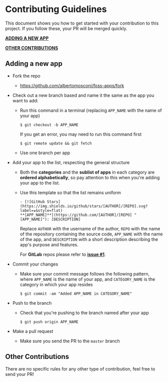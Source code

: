 # Contributing Guidelines

This document shows you how to get started with your contribution to this project. If you follow these, your PR will be merged quickly.

[**ADDING A NEW APP**](#adding-a-new-app "ADDING A NEW APP")

[**OTHER CONTRIBUTIONS**](#other-contributions "OTHER CONTRIBUTIONS")

## Adding a new app

- Fork the repo

  - <https://github.com/albertomosconi/foss-apps/fork>

- Check out a new branch based and name it the same as the app you want to add:

  - Run this command in a terminal (replacing `APP_NAME` with the name of your app)
    ```
    $ git checkout -b APP_NAME
    ```
    If you get an error, you may need to run this command first
    ```
    $ git remote update && git fetch
    ```
  - Use one branch per app

- Add your app to the list, respecting the general structure

  - Both the **categories** and the **sublist of apps** in each category are **ordered alphabetically**, so pay attention to this when you're adding your app to the list.

  - Use this template so that the list remains uniform

    ```
    - [![GitHub Stars](https://img.shields.io/github/stars/[AUTHOR]/[REPO].svg?label=★&style=flat)
    **[APP_NAME]**](https://github.com/[AUTHOR]/[REPO] "[APP_NAME]"): [DESCRIPTION]
    ```

    Replace `AUTHOR` with the username of the author, `REPO` with the name of the repository containing the source code, `APP_NAME` with the name of the app, and `DESCRIPTION` with a short description describing the app's purpose and features.

    For **GitLab** repos please refer to [**issue #1**](https://github.com/albertomosconi/foss-apps/issues/1 "issue #1").

- Commit your changes

  - Make sure your commit message follows the following pattern, where `APP_NAME` is the name of your app, and `CATEGORY_NAME` is the category in which your app resides
    ```
    $ git commit -am "Added APP_NAME in CATEGORY_NAME"
    ```

- Push to the branch

  - Check that you're pushing to the branch named after your app
    ```
    $ git push origin APP_NAME
    ```

- Make a pull request

  - Make sure you send the PR to the `master` branch

## Other Contributions

There are no specific rules for any other type of contribution, feel free to send your PR!
